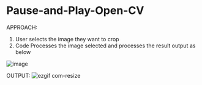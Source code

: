 # Pause-and-Play-Open-CV

APPROACH:
1. User selects the image they want to crop
2. Code Processes the image selected and processes the result output as below

![image](https://user-images.githubusercontent.com/37238004/80988115-03ea0000-8e01-11ea-9e6f-5000bc11bcf6.png)

OUTPUT:
![ezgif com-resize](https://user-images.githubusercontent.com/37238004/80987775-8a521200-8e00-11ea-8c7b-d07f9d1f293f.gif)
